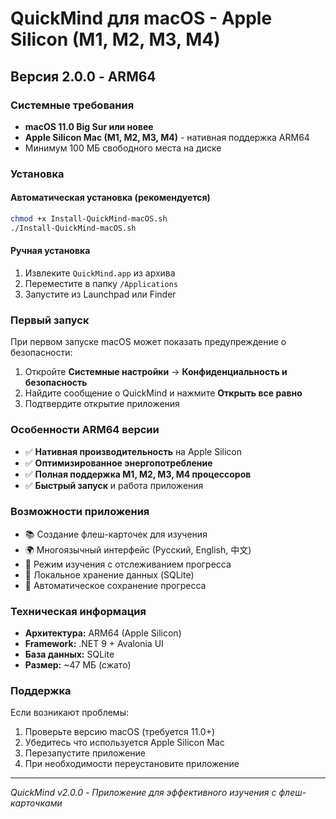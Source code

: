 # QuickMind для macOS - Apple Silicon (M1, M2, M3, M4)

## Версия 2.0.0 - ARM64

### Системные требования
- **macOS 11.0 Big Sur или новее**
- **Apple Silicon Mac (M1, M2, M3, M4)** - нативная поддержка ARM64
- Минимум 100 МБ свободного места на диске

### Установка

#### Автоматическая установка (рекомендуется)
```bash
chmod +x Install-QuickMind-macOS.sh
./Install-QuickMind-macOS.sh
```

#### Ручная установка
1. Извлеките `QuickMind.app` из архива
2. Переместите в папку `/Applications`
3. Запустите из Launchpad или Finder

### Первый запуск
При первом запуске macOS может показать предупреждение о безопасности:
1. Откройте **Системные настройки** → **Конфиденциальность и безопасность**
2. Найдите сообщение о QuickMind и нажмите **Открыть все равно**
3. Подтвердите открытие приложения

### Особенности ARM64 версии
- ✅ **Нативная производительность** на Apple Silicon
- ✅ **Оптимизированное энергопотребление**
- ✅ **Полная поддержка M1, M2, M3, M4 процессоров**
- ✅ **Быстрый запуск** и работа приложения

### Возможности приложения
- 📚 Создание флеш-карточек для изучения
- 🌍 Многоязычный интерфейс (Русский, English, 中文)
- 🎯 Режим изучения с отслеживанием прогресса
- 💾 Локальное хранение данных (SQLite)
- 🔄 Автоматическое сохранение прогресса

### Техническая информация
- **Архитектура:** ARM64 (Apple Silicon)
- **Framework:** .NET 9 + Avalonia UI
- **База данных:** SQLite
- **Размер:** ~47 МБ (сжато)

### Поддержка
Если возникают проблемы:
1. Проверьте версию macOS (требуется 11.0+)
2. Убедитесь что используется Apple Silicon Mac
3. Перезапустите приложение
4. При необходимости переустановите приложение

---
*QuickMind v2.0.0 - Приложение для эффективного изучения с флеш-карточками*